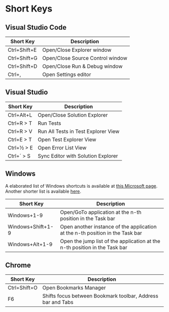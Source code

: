 # Short Keys

## Visual Studio Code

| Short Key | Description |
| --------- | ----------- |
| Ctrl+Shift+E | Open/Close Explorer window |
| Ctrl+Shift+G | Open/Close Source Control window |
| Ctrl+Shift+D | Open/Close Run & Debug window |
| Ctrl+, | Open Settings editor |

## Visual Studio

| Short Key | Description |
| --------- | ----------- |
| Ctrl+Alt+L | Open/Close Solution Explorer |
| Ctrl+R > T | Run Tests |
| Ctrl+R > V | Run All Tests in Test Explorer View |
| Ctrl+E > T | Open Test Explorer View |
| Ctrl+½ > E | Open Error List View |
| Ctrl+´ > S | Sync Editor with Solution Explorer |

## Windows

A elaborated list of Windows shortcuts is available at [this Microsoft page](https://support.microsoft.com/en-us/windows/keyboard-shortcuts-in-windows-dcc61a57-8ff0-cffe-9796-cb9706c75eec).
Another shorter list is available [here](https://bloomfield.edu/help-desk/20-windows-shortcuts).

| Short Key | Description |
| --------- | ----------- |
| Windows+1-9 | Open/GoTo application at the n-th position in the Task bar |
| Windows+Shift+1-9 | Open another instance of the application at the n-th position in the Task bar |
| Windows+Alt+1-9 | Open the jump list of the application at the n-th position in the Task bar |

## Chrome

| Short Key | Description |
| --------- | ----------- |
| Ctrl+Shift+O | Open Bookmarks Manager |
| F6 | Shifts focus between Bookmark toolbar, Address bar and Tabs
